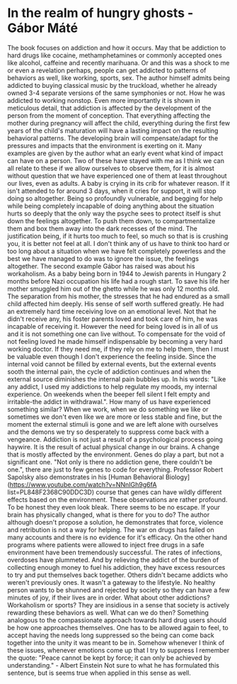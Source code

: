 
# In the realm of hungry ghosts - Gábor Máté

The book focuses on addiction and how it occurs. May that be addiction to hard
drugs like cocaine, methamphetamines or commonly accepted ones like alcohol,
caffeine and recently marihuana. Or and this was a shock to me or even a
revelation perhaps, people can get addicted to patterns of behaviors as well, like
working, sports, sex. The author himself admits being addicted to buying classical
music by the truckload, whether he already owned 3-4 separate versions of the same
symphonies or not. How he was addicted to working nonstop.
Even more importantly it is shown in meticulous detail, that addiction is affected
by the development of the person from the moment of conception. That everything
affecting the mother during pregnancy will affect the child, everything during the
first few years of the child's maturation will have a lasting impact on the
resulting behavioral patterns. The developing brain will compensate/adapt for the
pressures and impacts that the environment is exerting on it.
Many examples are given by the author what an early event what kind of impact can
have on a person. Two of these have stayed with me as I think we can all relate to
these if we allow ourselves to observe them, for it is almost without question
that we have experienced one of them at least throughout our lives, even as adults.
A baby is crying in its crib for whatever reason. If it isn't attended to for
around 3 days, when it cries for support, it will stop doing so altogether. Being
so profoundly vulnerable, and begging for help while being completely incapable of
doing anything about the situation hurts so deeply that the only way the psyche
sees to protect itself is shut down the feelings altogether. To push them down, to
compartmentalize them and box them away into the dark recesses of the mind. The
justification being, if it hurts too much to feel, so much so that is is crushing
you, it is better not feel at all. I don't think any of us have to think too hard
or too long about a situation when we have felt completely powerless and the best
we have managed to do was to ignore the issue, the feelings altogether.
The second example Gábor has raised was about his workaholism. As a baby being
born in 1944 to Jewish parents in Hungary 2 months before Nazi occupation his life
had a rough start. To save his life her mother smuggled him out of the ghetto
while he was only 12 months old. The separation from his mother, the stresses that
he had endured as a small child affected him deeply. His sense of self worth
suffered greatly. He had an extremely hard time receiving love on an emotional
level. Not that he didn't receive any, his foster parents loved and took care of
him, he was incapable of receiving it. However the need for being loved is in all
of us and it is not something one can live without. To compensate for the void of
not feeling loved he made himself indispensable by becoming a very hard working
doctor. If they need me, if they rely on me to help them, then I must be valuable
even though I don't experience the feeling inside. Since the internal void cannot
be filled by external events, but the external events sooth the internal pain, the
cycle of addiction continues and when the external source diminishes the internal
pain bubbles up. In his words: "Like any addict, I used my addictions to help
regulate my moods, my internal experience. On weekends when the beeper fell silent
I felt empty and irritable-the addict in withdrawal.". How many of us have
experienced something similar? When we work, when we do something we like or
sometimes we don't even like we are more or less stable and fine, but the moment
the external stimuli is gone and we are left alone with ourselves and the demons
we try so desperately to suppress come back with a vengeance.
Addiction is not just a result of a psychological process going haywire. It is the
result of actual physical change in our brains. A change that is mostly affected
by the environment. Genes do play a part, but not a significant one. "Not only is
there no addiction gene, there couldn't be one.", there are just to few genes to
code for everything. Professor Robert Sapolsky also demonstrates in his [Human
Behavioral Biology](https://www.youtube.com/watch?v=NNnIGh9g6fA
list=PL848F2368C90DDC3D) course that genes can have wildly different effects based
on the environment.
These observations are rather profound. To be honest they even look bleak. There
seems to be no escape. If your brain has physically changed, what is there for you
to do?
The author although doesn't propose a solution, he demonstrates that force,
violence and retribution is not a way for helping. The war on drugs has failed on
many accounts and there is no evidence for it's efficacy. On the other hand
programs where patients were allowed to inject free drugs in a safe environment
have been tremendously successful. The rates of infections, overdoses have
plummeted. And by relieving the addict of the burden of collecting enough money to
fuel his addiction, they have excess resources to try and put themselves back
together. Others didn't became addicts who weren't previously ones. It wasn't a
gateway to the lifestyle. No healthy person wants to be shunned and rejected by
society so they can have a few minutes of joy, if their lives are in order.
What about other addictions? Workaholism or sports? They are insidious in a sense
that society is actively rewarding these behaviors as well. What can we do then?
Something analogous to the compassionate approach towards hard drug users should
be how one approaches themselves. One has to be allowed again to feel, to accept
having the needs long suppressed so the being can come back together into the
unity it was meant to be in.
Somehow whenever I think of these issues, whenever emotions come up that I try to
suppress I remember the quote: "Peace cannot be kept by force; it can only be
achieved by understanding." - Albert Einstein
Not sure to what he has formulated this sentence, but is seems true when applied
in this sense as well.